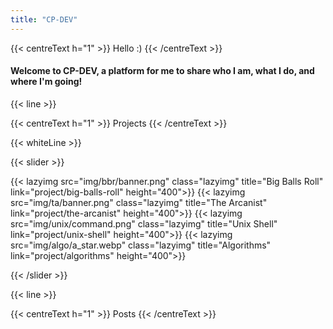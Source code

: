 ```yaml
---
title: "CP-DEV"
---
```


{{< centreText h="1" >}} Hello :) {{< /centreText >}}

#### Welcome to CP-DEV, a platform for me to share who I am, what I do, and where I'm going!



{{< line >}}

{{< centreText h="1" >}} Projects {{< /centreText >}}

{{< whiteLine >}}

{{< slider >}}

{{< lazyimg src="img/bbr/banner.png" class="lazyimg" title="Big Balls Roll" link="project/big-balls-roll" height="400">}}
{{< lazyimg src="img/ta/banner.png" class="lazyimg" title="The Arcanist" link="project/the-arcanist" height="400">}}
{{< lazyimg src="img/unix/command.png" class="lazyimg" title="Unix Shell" link="project/unix-shell" height="400">}}
{{< lazyimg src="img/algo/a_star.webp" class="lazyimg" title="Algorithms" link="project/algorithms" height="400">}}

{{< /slider >}}

{{< line >}}

{{< centreText h="1" >}} Posts {{< /centreText >}}